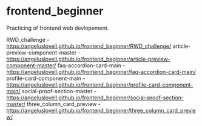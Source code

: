# frontend_beginner
Practicing of frontend web devlopement.

RWD_challenge -
https://angeluslovell.github.io/frontend_beginner/RWD_challenge/
article-preview-component-master -
https://angeluslovell.github.io/frontend_beginner/article-preview-component-master/
faq-accordion-card-main -
https://angeluslovell.github.io/frontend_beginner/faq-accordion-card-main/
profile-card-component-main -
https://angeluslovell.github.io/frontend_beginner/profile-card-component-main/
social-proof-section-master -
https://angeluslovell.github.io/frontend_beginner/social-proof-section-master/
three_column_card_preview -
https://angeluslovell.github.io/frontend_beginner/three_column_card_preview/
